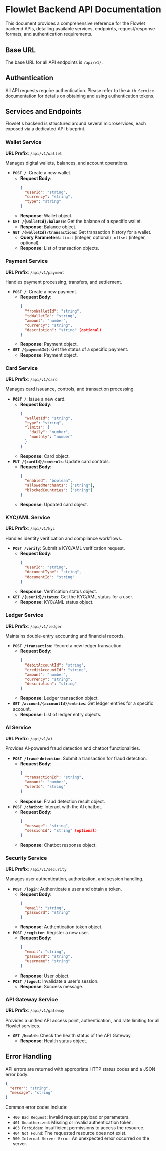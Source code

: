 # Flowlet Backend API Documentation

This document provides a comprehensive reference for the Flowlet backend APIs, detailing available services, endpoints, request/response formats, and authentication requirements.

## Base URL

The base URL for all API endpoints is `/api/v1/`.

## Authentication

All API requests require authentication. Please refer to the `Auth Service` documentation for details on obtaining and using authentication tokens.

## Services and Endpoints

Flowlet's backend is structured around several microservices, each exposed via a dedicated API blueprint.

### Wallet Service

**URL Prefix**: `/api/v1/wallet`

Manages digital wallets, balances, and account operations.

- **`POST /`**: Create a new wallet.
  - **Request Body**: 
    ```json
    {
      "userId": "string",
      "currency": "string",
      "type": "string"
    }
    ```
  - **Response**: Wallet object.
- **`GET /{walletId}/balance`**: Get the balance of a specific wallet.
  - **Response**: Balance object.
- **`GET /{walletId}/transactions`**: Get transaction history for a wallet.
  - **Query Parameters**: `limit` (integer, optional), `offset` (integer, optional)
  - **Response**: List of transaction objects.

### Payment Service

**URL Prefix**: `/api/v1/payment`

Handles payment processing, transfers, and settlement.

- **`POST /`**: Create a new payment.
  - **Request Body**: 
    ```json
    {
      "fromWalletId": "string",
      "toWalletId": "string",
      "amount": "number",
      "currency": "string",
      "description": "string" (optional)
    }
    ```
  - **Response**: Payment object.
- **`GET /{paymentId}`**: Get the status of a specific payment.
  - **Response**: Payment object.

### Card Service

**URL Prefix**: `/api/v1/card`

Manages card issuance, controls, and transaction processing.

- **`POST /`**: Issue a new card.
  - **Request Body**: 
    ```json
    {
      "walletId": "string",
      "type": "string",
      "limits": {
        "daily": "number",
        "monthly": "number"
      }
    }
    ```
  - **Response**: Card object.
- **`PUT /{cardId}/controls`**: Update card controls.
  - **Request Body**: 
    ```json
    {
      "enabled": "boolean",
      "allowedMerchants": ["string"],
      "blockedCountries": ["string"]
    }
    ```
  - **Response**: Updated card object.

### KYC/AML Service

**URL Prefix**: `/api/v1/kyc`

Handles identity verification and compliance workflows.

- **`POST /verify`**: Submit a KYC/AML verification request.
  - **Request Body**: 
    ```json
    {
      "userId": "string",
      "documentType": "string",
      "documentId": "string"
    }
    ```
  - **Response**: Verification status object.
- **`GET /{userId}/status`**: Get the KYC/AML status for a user.
  - **Response**: KYC/AML status object.

### Ledger Service

**URL Prefix**: `/api/v1/ledger`

Maintains double-entry accounting and financial records.

- **`POST /transaction`**: Record a new ledger transaction.
  - **Request Body**: 
    ```json
    {
      "debitAccountId": "string",
      "creditAccountId": "string",
      "amount": "number",
      "currency": "string",
      "description": "string"
    }
    ```
  - **Response**: Ledger transaction object.
- **`GET /account/{accountId}/entries`**: Get ledger entries for a specific account.
  - **Response**: List of ledger entry objects.

### AI Service

**URL Prefix**: `/api/v1/ai`

Provides AI-powered fraud detection and chatbot functionalities.

- **`POST /fraud-detection`**: Submit a transaction for fraud detection.
  - **Request Body**: 
    ```json
    {
      "transactionId": "string",
      "amount": "number",
      "userId": "string"
    }
    ```
  - **Response**: Fraud detection result object.
- **`POST /chatbot`**: Interact with the AI chatbot.
  - **Request Body**: 
    ```json
    {
      "message": "string",
      "sessionId": "string" (optional)
    }
    ```
  - **Response**: Chatbot response object.

### Security Service

**URL Prefix**: `/api/v1/security`

Manages user authentication, authorization, and session handling.

- **`POST /login`**: Authenticate a user and obtain a token.
  - **Request Body**: 
    ```json
    {
      "email": "string",
      "password": "string"
    }
    ```
  - **Response**: Authentication token object.
- **`POST /register`**: Register a new user.
  - **Request Body**: 
    ```json
    {
      "email": "string",
      "password": "string",
      "username": "string"
    }
    ```
  - **Response**: User object.
- **`POST /logout`**: Invalidate a user's session.
  - **Response**: Success message.

### API Gateway Service

**URL Prefix**: `/api/v1/gateway`

Provides a unified API access point, authentication, and rate limiting for all Flowlet services.

- **`GET /health`**: Check the health status of the API Gateway.
  - **Response**: Health status object.

## Error Handling

API errors are returned with appropriate HTTP status codes and a JSON error body:

```json
{
  "error": "string",
  "message": "string"
}
```

Common error codes include:

- `400 Bad Request`: Invalid request payload or parameters.
- `401 Unauthorized`: Missing or invalid authentication token.
- `403 Forbidden`: Insufficient permissions to access the resource.
- `404 Not Found`: The requested resource does not exist.
- `500 Internal Server Error`: An unexpected error occurred on the server.



